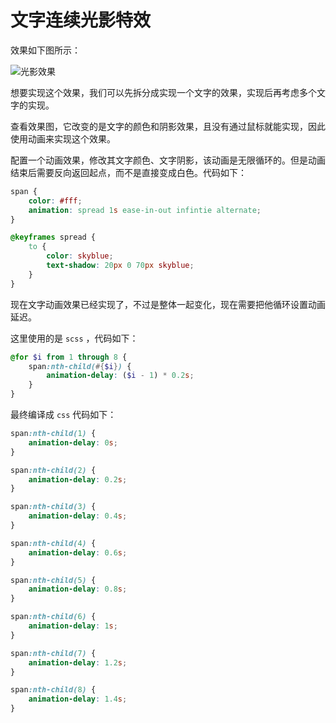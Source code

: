 # 文字连续光影特效

效果如下图所示：

![光影效果](https://pic.imgdb.cn/item/652aa3c7c458853aef45b63f.gif)

想要实现这个效果，我们可以先拆分成实现一个文字的效果，实现后再考虑多个文字的实现。

查看效果图，它改变的是文字的颜色和阴影效果，且没有通过鼠标就能实现，因此使用动画来实现这个效果。

配置一个动画效果，修改其文字颜色、文字阴影，该动画是无限循环的。但是动画结束后需要反向返回起点，而不是直接变成白色。代码如下：

```css
span {
    color: #fff;
    animation: spread 1s ease-in-out infintie alternate;
}

@keyframes spread {
    to {
        color: skyblue;
        text-shadow: 20px 0 70px skyblue;
    }
}
```

现在文字动画效果已经实现了，不过是整体一起变化，现在需要把他循环设置动画延迟。

这里使用的是 `scss` ，代码如下：

```scss
@for $i from 1 through 8 {
    span:nth-child(#{$i}) {
        animation-delay: ($i - 1) * 0.2s;
    }
}
```

最终编译成 `css` 代码如下：

```css
span:nth-child(1) {
    animation-delay: 0s;
}

span:nth-child(2) {
    animation-delay: 0.2s;
}

span:nth-child(3) {
    animation-delay: 0.4s;
}

span:nth-child(4) {
    animation-delay: 0.6s;
}

span:nth-child(5) {
    animation-delay: 0.8s;
}

span:nth-child(6) {
    animation-delay: 1s;
}

span:nth-child(7) {
    animation-delay: 1.2s;
}

span:nth-child(8) {
    animation-delay: 1.4s;
}
```

